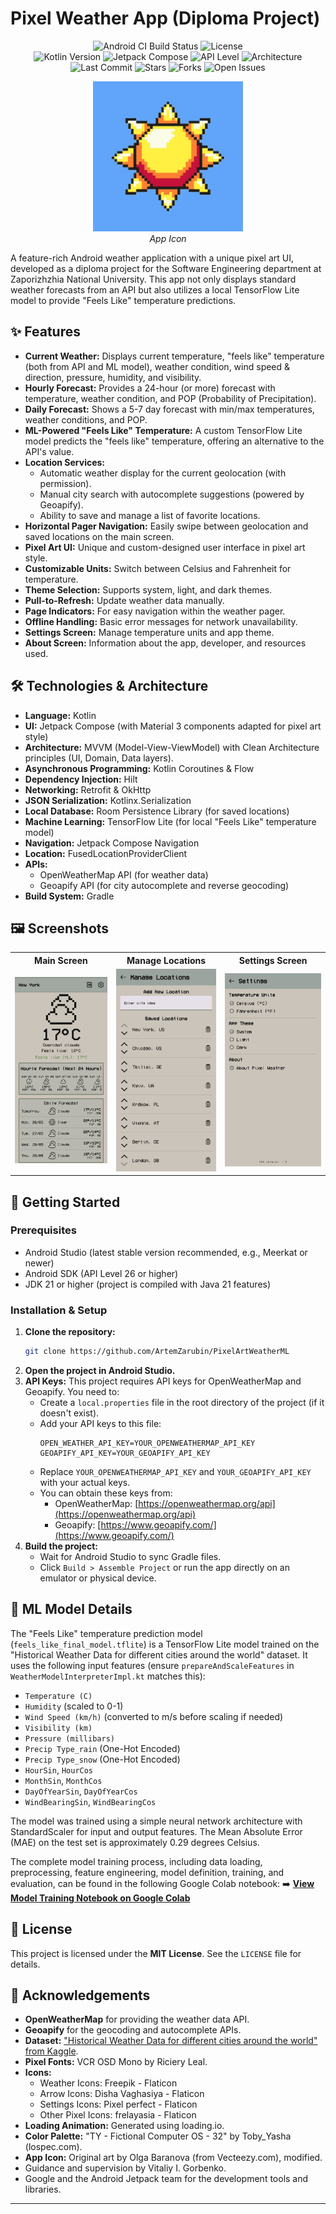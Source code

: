 # Pixel Weather App (Diploma Project)

<p align="center">
  <!-- Build & Quality -->
  <img src="https://img.shields.io/github/actions/workflow/status/ArtemZarubin/PixelArtWeatherML/android.yml?style=for-the-badge&logo=githubactions&logoColor=white" alt="Android CI Build Status"/>
  <img src="https://img.shields.io/github/license/ArtemZarubin/PixelArtWeatherML?style=for-the-badge" alt="License" />
  <br/>
  <!-- Tech Stack -->
  <img src="https://img.shields.io/badge/Kotlin-2.1.21-7F52FF?style=for-the-badge&logo=kotlin&logoColor=white" alt="Kotlin Version"/>
  <img src="https://img.shields.io/badge/Jetpack%20Compose-BOM%2025.05.01-4285F4?style=for-the-badge&logo=jetpackcompose&logoColor=white" alt="Jetpack Compose" />
  <img src="https://img.shields.io/badge/Android%20API-26+-3DDC84?style=for-the-badge&logo=android&logoColor=white" alt="API Level" />
  <img src="https://img.shields.io/badge/Architecture-MVVM%20%7C%20Clean-007ACC?style=for-the-badge" alt="Architecture" />
  <br/>
  <!-- Repository Stats -->
  <img src="https://img.shields.io/github/last-commit/ArtemZarubin/PixelArtWeatherML?style=for-the-badge&logo=git&logoColor=white" alt="Last Commit" />
  <img src="https://img.shields.io/github/stars/ArtemZarubin/PixelArtWeatherML?style=for-the-badge&logo=github&logoColor=white" alt="Stars" />
  <img src="https://img.shields.io/github/forks/ArtemZarubin/PixelArtWeatherML?style=for-the-badge&logo=github&logoColor=white" alt="Forks" />
  <img src="https://img.shields.io/github/issues-raw/ArtemZarubin/PixelArtWeatherML?style=for-the-badge&logo=github&logoColor=white" alt="Open Issues" /> 
  <!-- <img src="https://img.shields.io/github/watchers/ArtemZarubin/PixelArtWeatherML?style=for-the-badge&logo=github&logoColor=white" alt="Watchers" /> -->
  <!-- <img src="https://img.shields.io/github/languages/top/ArtemZarubin/PixelArtWeatherML?style=for-the-badge" alt="Top Language" /> -->
  <!-- <img src="https://img.shields.io/github/languages/count/ArtemZarubin/PixelArtWeatherML?style=for-the-badge" alt="Languages Count" /> -->
</p>

<p align="center">
  <img src="app/src/main/ic_launcher-playstore.png" width="240" alt="App Icon"/><br/>
  <i>App Icon</i>
</p>

A feature-rich Android weather application with a unique pixel art UI, developed as a diploma
project for the Software Engineering department at Zaporizhzhia National University. This app not
only displays standard weather forecasts from an API but also utilizes a local TensorFlow Lite model
to provide "Feels Like" temperature predictions.

## ✨ Features

* **Current Weather:** Displays current temperature, "feels like" temperature (both from API and ML
  model), weather condition, wind speed & direction, pressure, humidity, and visibility.
* **Hourly Forecast:** Provides a 24-hour (or more) forecast with temperature, weather condition,
  and POP (Probability of Precipitation).
* **Daily Forecast:** Shows a 5-7 day forecast with min/max temperatures, weather conditions, and
  POP.
* **ML-Powered "Feels Like" Temperature:** A custom TensorFlow Lite model predicts the "feels like"
  temperature, offering an alternative to the API's value.
* **Location Services:**
    * Automatic weather display for the current geolocation (with permission).
    * Manual city search with autocomplete suggestions (powered by Geoapify).
    * Ability to save and manage a list of favorite locations.
* **Horizontal Pager Navigation:** Easily swipe between geolocation and saved locations on the main
  screen.
* **Pixel Art UI:** Unique and custom-designed user interface in pixel art style.
* **Customizable Units:** Switch between Celsius and Fahrenheit for temperature.
* **Theme Selection:** Supports system, light, and dark themes.
* **Pull-to-Refresh:** Update weather data manually.
* **Page Indicators:** For easy navigation within the weather pager.
* **Offline Handling:** Basic error messages for network unavailability.
* **Settings Screen:** Manage temperature units and app theme.
* **About Screen:** Information about the app, developer, and resources used.

## 🛠️ Technologies & Architecture

* **Language:** Kotlin
* **UI:** Jetpack Compose (with Material 3 components adapted for pixel art style)
* **Architecture:** MVVM (Model-View-ViewModel) with Clean Architecture principles (UI, Domain, Data
  layers).
* **Asynchronous Programming:** Kotlin Coroutines & Flow
* **Dependency Injection:** Hilt
* **Networking:** Retrofit & OkHttp
* **JSON Serialization:** Kotlinx.Serialization
* **Local Database:** Room Persistence Library (for saved locations)
* **Machine Learning:** TensorFlow Lite (for local "Feels Like" temperature model)
* **Navigation:** Jetpack Compose Navigation
* **Location:** FusedLocationProviderClient
* **APIs:**
    * OpenWeatherMap API (for weather data)
    * Geoapify API (for city autocomplete and reverse geocoding)
* **Build System:** Gradle

## 🖼️ Screenshots

<table>
  <tr>
    <th>Main Screen</th>
    <th>Manage Locations</th>
    <th>Settings Screen</th>
  </tr>
  <tr>
    <td><img src="screenshots/main_screen.jpg" width="350" alt="Main Screen"/></td>
    <td><img src="screenshots/manage_locations.jpg" width="350" alt="Manage Locations"/></td>
    <td><img src="screenshots/settings_screen.jpg" width="350" alt="Settings Screen"/></td>
  </tr>
</table>

## 🚀 Getting Started

### Prerequisites

* Android Studio (latest stable version recommended, e.g., Meerkat or newer)
* Android SDK (API Level 26 or higher)
* JDK 21 or higher (project is compiled with Java 21 features)

### Installation & Setup

1. **Clone the repository:**
   ```bash
   git clone https://github.com/ArtemZarubin/PixelArtWeatherML
   ```
2. **Open the project in Android Studio.**
3. **API Keys:**
   This project requires API keys for OpenWeatherMap and Geoapify. You need to:
    * Create a `local.properties` file in the root directory of the project (if it doesn't exist).
    * Add your API keys to this file:
      ```properties
      OPEN_WEATHER_API_KEY=YOUR_OPENWEATHERMAP_API_KEY
      GEOAPIFY_API_KEY=YOUR_GEOAPIFY_API_KEY
      ```
    * Replace `YOUR_OPENWEATHERMAP_API_KEY` and `YOUR_GEOAPIFY_API_KEY` with your actual keys.
    * You can obtain these keys from:
        * OpenWeatherMap: [https://openweathermap.org/api](https://openweathermap.org/api)
        * Geoapify: [https://www.geoapify.com/](https://www.geoapify.com/)
4. **Build the project:**
    * Wait for Android Studio to sync Gradle files.
    * Click `Build > Assemble Project` or run the app directly on an emulator or physical device.

## 🤖 ML Model Details

The "Feels Like" temperature prediction model (`feels_like_final_model.tflite`) is a TensorFlow Lite
model trained on the "Historical Weather Data for different cities around the world" dataset.
It uses the following input features (ensure `prepareAndScaleFeatures` in
`WeatherModelInterpreterImpl.kt` matches this):

* `Temperature (C)`
* `Humidity` (scaled to 0-1)
* `Wind Speed (km/h)` (converted to m/s before scaling if needed)
* `Visibility (km)`
* `Pressure (millibars)`
* `Precip Type_rain` (One-Hot Encoded)
* `Precip Type_snow` (One-Hot Encoded)
* `HourSin`, `HourCos`
* `MonthSin`, `MonthCos`
* `DayOfYearSin`, `DayOfYearCos`
* `WindBearingSin`, `WindBearingCos`

The model was trained using a simple neural network architecture with StandardScaler for input and
output features. The Mean Absolute Error (MAE) on the test set is approximately 0.29 degrees
Celsius.

The complete model training process, including data loading, preprocessing, feature engineering,
model definition, training, and evaluation, can be found in the following Google Colab notebook:
➡️ **[View Model Training Notebook on Google Colab](https://colab.research.google.com/drive/1azhbcOYesQdHLMwZ1gLaPV3ceyr5QpX9?usp=sharing)**

## 📄 License

This project is licensed under the **MIT License**. See the `LICENSE` file for details.

## 🙏 Acknowledgements

* **OpenWeatherMap** for providing the weather data API.
* **Geoapify** for the geocoding and autocomplete APIs.
* **Dataset:** ["Historical Weather Data for different cities around the world" from Kaggle](https://www.kaggle.com/datasets/muthuj7/weather-dataset).
* **Pixel Fonts:** VCR OSD Mono by Riciery Leal.
* **Icons:**
    * Weather Icons: Freepik - Flaticon
    * Arrow Icons: Disha Vaghasiya - Flaticon
    * Settings Icons: Pixel perfect - Flaticon
    * Other Pixel Icons: frelayasia - Flaticon
* **Loading Animation:** Generated using loading.io.
* **Color Palette:** "TY - Fictional Computer OS - 32" by Toby_Yasha (lospec.com).
* **App Icon:** Original art by Olga Baranova (from Vecteezy.com), modified.
* Guidance and supervision by Vitaliy I. Gorbenko.
* Google and the Android Jetpack team for the development tools and libraries.

---
